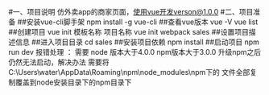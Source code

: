 #一、项目说明
    仿外卖app的商家页面，使用vue开发verson@1.0.0
#二、项目准备
##安装vue-cli脚手架
     npm install -g vue-cli
##查看vue版本 
    vue -V 
    vue list
##创建项目 vue init 模板名称 项目名称
    vue init webpack sales
##设置项目描述信息
##进入项目目录
    cd sales
##安装项目依赖
    npm install
##启动项目
    npm run dev 
    报错处理 ：
    需要 node 版本大于4.0.0 npm版本大于3.0.0
    升级npm之后仍然无法启动，解决办法
    需要将C:\Users\water\AppData\Roaming\npm\node_modules\npm下的
    文件全部复制覆盖到node安装目录下的npm目录下

